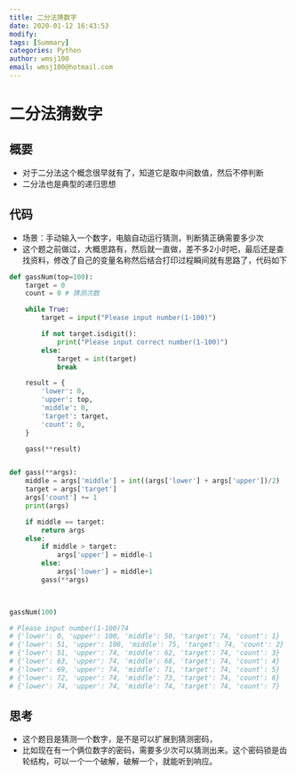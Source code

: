 ```yaml
---
title: 二分法猜数字
date: 2020-01-12 16:43:53
modify: 
tags: [Summary]
categories: Python
author: wmsj100
email: wmsj100@hotmail.com
---
```


# 二分法猜数字

## 概要

- 对于二分法这个概念很早就有了，知道它是取中间数值，然后不停判断
- 二分法也是典型的递归思想

## 代码

- 场景：手动输入一个数字，电脑自动运行猜测，判断猜正确需要多少次
- 这个题之前做过，大概思路有，然后就一直做，差不多2小时吧，最后还是查找资料，修改了自己的变量名称然后结合打印过程瞬间就有思路了，代码如下
```python
def gassNum(top=100):
    target = 0
    count = 0 # 猜测次数

    while True:
        target = input("Please input number(1-100)")

        if not target.isdigit():
            print("Please input correct number(1-100)")
        else:
            target = int(target)
            break

    result = {
        'lower': 0,
        'upper': top,
        'middle': 0,
        'target': target,
        'count': 0,
    }

    gass(**result)


def gass(**args):
    middle = args['middle'] = int((args['lower'] + args['upper'])/2)
    target = args['target']
    args['count'] += 1
    print(args)

    if middle == target:
        return args
    else:
        if middle > target:
            args['upper'] = middle-1
        else:
            args['lower'] = middle+1
        gass(**args)

        

gassNum(100)

# Please input number(1-100)74
# {'lower': 0, 'upper': 100, 'middle': 50, 'target': 74, 'count': 1}
# {'lower': 51, 'upper': 100, 'middle': 75, 'target': 74, 'count': 2}
# {'lower': 51, 'upper': 74, 'middle': 62, 'target': 74, 'count': 3}
# {'lower': 63, 'upper': 74, 'middle': 68, 'target': 74, 'count': 4}
# {'lower': 69, 'upper': 74, 'middle': 71, 'target': 74, 'count': 5}
# {'lower': 72, 'upper': 74, 'middle': 73, 'target': 74, 'count': 6}
# {'lower': 74, 'upper': 74, 'middle': 74, 'target': 74, 'count': 7}
```

## 思考

- 这个题目是猜测一个数字，是不是可以扩展到猜测密码，
- 比如现在有一个俩位数字的密码，需要多少次可以猜测出来。这个密码锁是齿轮结构，可以一个一个破解，破解一个，就能听到响应。

